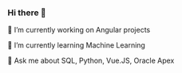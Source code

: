 ### [](https://github.com/camansilla02)  Hi there 👋

🔭 I’m currently working on Angular projects

🌱 I’m currently learning  Machine Learning

💬 Ask me about SQL, Python, Vue.JS, Oracle Apex
<!--
**camansilla02/camansilla02** is a ✨ _special_ ✨ repository because its `README.md` (this file) appears on your GitHub profile.

Here are some ideas to get you started:

🔭 I’m currently working on Angular projects
  🌱 I’m currently learning  Machine Learning
- 👯 I’m looking to collaborate on ...
- 🤔 I’m looking for help with ...
💬 Ask me about SQL, Vue.JS, Oracle Apex
- 📫 How to reach me: ...
- 😄 Pronouns: ...
- ⚡ Fun fact: ...
-->
